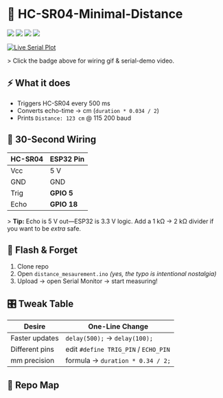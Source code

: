 # 📏 HC-SR04-Minimal-Distance

![](https://img.shields.io/badge/Arduino-IDE-blue?style=for-the-badge&logo=arduino)
![](https://img.shields.io/badge/ESP32-Compatible-ff0000?style=for-the-badge&logo=espressif)
![](https://img.shields.io/badge/License-MIT-green?style=for-the-badge)
![](https://img.shields.io/badge/Code-20_Lines-00ff00?style=for-the-badge)

[![Live Serial Plot](https://img.shields.io/badge/Serial--Plot-Live-ff6600?style=for-the-badge&logo=serial)](https://muzahidulislamabir66731011.github.io/HC-SR04-Minimal-Distance/)

&gt; Click the badge above for wiring gif & serial-demo video.

## ⚡ What it does
- Triggers HC-SR04 every 500 ms  
- Converts echo-time → cm (`duration * 0.034 / 2`)  
- Prints `Distance: 123 cm` @ 115 200 baud  

## 🔌 30-Second Wiring
| HC-SR04 | ESP32 Pin |
|---------|-----------|
| Vcc     | 5 V       |
| GND     | GND       |
| Trig    | **GPIO 5** |
| Echo    | **GPIO 18** |

&gt; **Tip:** Echo is 5 V out—ESP32 is 3.3 V logic. Add a 1 kΩ → 2 kΩ divider if you want to be *extra* safe.

## 🚀 Flash & Forget
1. Clone repo
2. Open `distance_mesaurement.ino` *(yes, the typo is intentional nostalgia)*
3. Upload → open Serial Monitor → start measuring!

## 🎛️ Tweak Table
| Desire | One-Line Change |
|--------|-----------------|
| Faster updates | `delay(500);` → `delay(100);` |
| Different pins | edit `#define TRIG_PIN` / `ECHO_PIN` |
| mm precision | formula → `duration * 0.34 / 2;` |

## 📁 Repo Map
